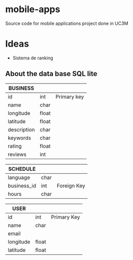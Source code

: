 # mobile-apps
Source code for mobile applications project done in UC3M

# Ideas
* Sistema de ranking

## About the data base SQL lite
|BUSINESS| | |
|----------|-|-|
|id|int|Primary key|
|name|char| | |
|longitude| float| |
|latitude| float| |
|description| char| |
|keywords| char| |
|rating| float| |
|reviews| int| |

|SCHEDULE| | |
|-|-|-|
|language|char| |
|business_id| int| Foreign Key|
|hours| char| |

|USER| | |
|-|-|-|
|id| int| Primary Key|
|name| char| |
|email| | |
|longitude| float| |
|latitude| float| |
